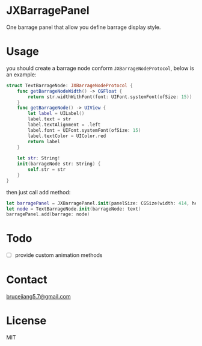 # JXBarragePanel
One barrage panel that allow you define barrage display style.

# Usage
you should create a barrage node conform `JXBarrageNodeProtocol`, below is an example:

```swift
struct TextBarrageNode: JXBarrageNodeProtocol {
    func getBarrageNodeWidth() -> CGFloat {
        return str.widthWithFont(font: UIFont.systemFont(ofSize: 15))
    }
    func getBarrageNode() -> UIView {
        let label = UILabel()
        label.text = str
        label.textAlignment = .left
        label.font = UIFont.systemFont(ofSize: 15)
        label.textColor = UIColor.red
        return label
    }
    
    let str: String!
    init(barrageNode str: String) {
        self.str = str
    }
}
```

then just call add method:

```swift
let barragePanel = JXBarragePanel.init(panelSize: CGSize(width: 414, height: 200), barrageHeight: 30, barrageLineSpace: 10)
let node = TextBarrageNode.init(barrageNode: text)
barragePanel.add(barrage: node)
```

# Todo
- [ ] provide custom animation methods

# Contact
brucejiang5.7@gmail.com

# License
MIT